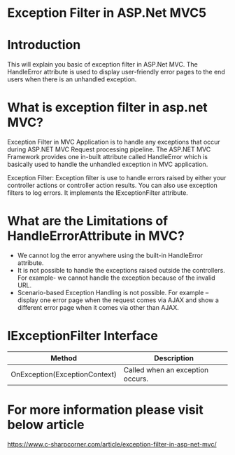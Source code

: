 # Exception Filter in ASP.Net MVC5

# Introduction

This will explain you basic of exception filter in ASP.Net MVC. The HandleError attribute is used to display user-friendly error pages to the end users when there is an unhandled exception.

# What is exception filter in asp.net MVC?

Exception Filter in MVC Application is to handle any exceptions that occur during ASP.NET MVC Request processing pipeline. The ASP.NET MVC Framework provides one in-built attribute called HandleError which is basically used to handle the unhandled exception in MVC application.

Exception Filter: Exception filter is use to handle errors raised by either your controller actions or controller action results. You can also use exception filters to log errors. It implements the IExceptionFilter attribute. 

# What are the Limitations of HandleErrorAttribute in MVC?

* We cannot log the error anywhere using the built-in HandleError attribute.
* It is not possible to handle the exceptions raised outside the controllers. For example- we cannot handle the exception because of the invalid URL.
* Scenario-based Exception Handling is not possible. For example – display one error page when the request comes via AJAX and show a different error page when it comes via other than AJAX.


# IExceptionFilter Interface

| Method | Description |
| --- | --- |
| OnException(ExceptionContext) | Called when an exception occurs. |
	
  
# For more information please visit below article
https://www.c-sharpcorner.com/article/exception-filter-in-asp-net-mvc/
